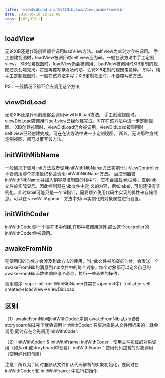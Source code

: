 ```yaml
---
title: 'viewDidLoad,initWithNib,loadView,awakeFromNib'
date: 2016-05-10 15:21:08
tags: [iOS,UIKit]
---
```


## loadView

无论XIB还是代码创建都会调用loadView方法。self.view为nil时才会被调用。
手工创建视图时，loadView被调用时self.view还为nil。一般在该方法中手工定制view。
XIB创建视图时，loadView仍会被调用、loadView被调用时XIB定制的视图还没创建完成，若是再覆写该方法的话、会将XIB定制的视图覆盖掉。
所以，纯手工定制视图时，一般在该方法中写；XIB定制视图时、不要覆写该方法。 

PS：一般情况下都不会去调用这个方法

## viewDidLoad

无论XIB还是代码创建都会调用viewDidLoad方法。
手工创建视图时，viewDidLoad被调用时self.view已经创建完成。可在在该方法中进一步定制视图。
XIB创建视图时，viewDidLoad仍会被调用，viewDidLoad被调用时self.view已经创建完成。可在在该方法中进一步定制视图。
所以，无论那种方式定制视图、都可以覆写该方法。

## initWithNibName

一般情况下调用 init方法或者调用initWithNibName方法实例化UIViewController, 不管调用哪个方法最终都会调用initWithNibName方法。
        当控制器被initWithNibName:并加入到导航控制器的栈中时，它不会加载nib文件，直到nib文件被实际显示。因此控制器在nib文件中定 义的内容，例如label，可能还没有实例化。此时label可能只是一个nil指针，需要额外使用代码中实现的属性来存储信息。可以在 viewWillAppear：方法中对niv实例化的对象属性进行设置。

## initWithCoder

initWithCoder是一个类在IB中创建,在IB中被调用跳转.那么这个controller的initWithCoder会被调用。

## awakeFromNib
在使用IB的时候才会涉及到此方法的使用，当.nib文件被加载的时候，会发送一个awakeFromNib的消息到.nib文件中的每个对象，每个对象都可以定义自己的awakeFromNib函数来响应这个消息，执行一些必要的操作。

调用顺序: super init->initWithNibName(其实在super init中) ->int after self created->loadView->ViewDidLoad

## 区别

（1）awakeFromNib和initWithCoder:差别
awakeFromNib 从xib或者storyboard加载完毕就会调用
initWithCoder: 只要对象是从文件解析来的，就会调用
同时存在会先调用initWithCoder:

（2）initWithCoder: & initWithFrame:
initWithCoder：使用文件加载的对象调用（如从xib或stroyboard中创建）
initWithFrame：使用代码加载的对象调用（使用纯代码创建）

注意：所以为了同时兼顾从文件和从代码解析的对象初始化，要同时在initWithCoder: 和 initWithFrame: 中进行初始化
